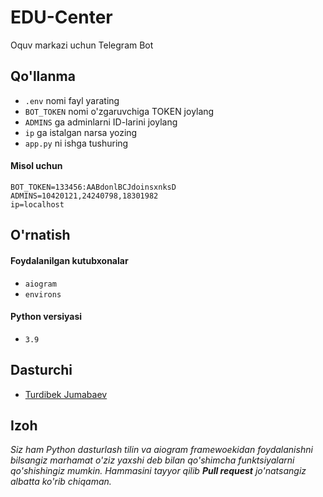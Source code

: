 # EDU-Center
Oquv markazi uchun Telegram Bot

## Qo'llanma
  + `.env` nomi fayl yarating
  + `BOT_TOKEN` nomi o'zgaruvchiga TOKEN joylang
  + `ADMINS` ga adminlarni ID-larini joylang
  + `ip` ga istalgan narsa yozing
  + `app.py` ni ishga tushuring
  #### Misol uchun
  ```console
  BOT_TOKEN=133456:AABdonlBCJdoinsxnksD
  ADMINS=10420121,24240798,18301982
  ip=localhost
  ```
## O'rnatish
  #### Foydalanilgan kutubxonalar
  + `aiogram`
  + `environs`
  #### Python versiyasi
  + `3.9`
## Dasturchi
+ [Turdibek Jumabaev](https://github.com/turdibek-jumabaev/)
## Izoh
_Siz ham Python dasturlash tilin va aiogram framewoekidan foydalanishni bilsangiz marhamat o'ziz yaxshi deb bilan qo'shimcha funktsiyalarni qo'shishingiz mumkin. Hammasini tayyor qilib **Pull request** jo'natsangiz albatta ko'rib chiqaman._
